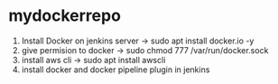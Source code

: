 # mydockerrepo

1. Install Docker on jenkins server -> sudo apt install docker.io -y
2. give permision to docker -> sudo chmod 777 /var/run/docker.sock
3. install aws cli -> sudo apt install awscli
4. install docker and docker pipeline plugin in jenkins
